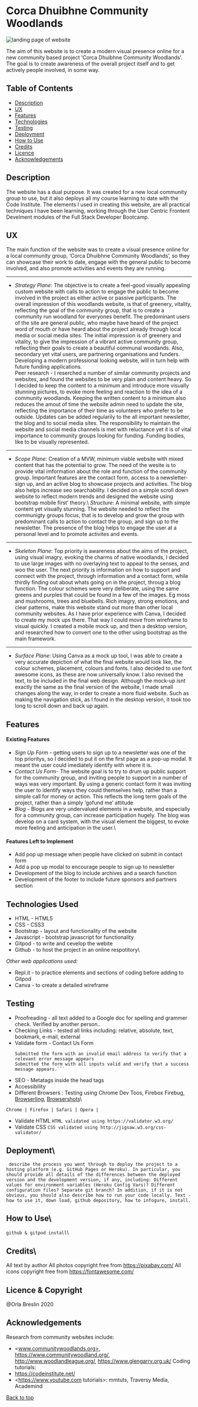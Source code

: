 # Corca Dhuibhne Community Woodlands

![landing page of website](https://github.com/OrlaBr/community-woodlands-project/blob/master/corcadhuibhne.jpg 'Landing page')

The aim of this website is to create a modern visual presence online for a new community based project ‘Corca Dhuibhne Community Woodlands’. The goal is to create awareness of the overall project itself and to get actively people involved, in some way.

## Table of Contents
- [Description](#description)
- [UX](#ux)
- [Features](#features)
- [Technologies](#technologies)
- [Testing](#testing)
- [Deployment](#deployment)
- [How to Use](#how-to-use)
- [Credits](#credits)
- [Licence](#licence)
- [Acknowledgements](#Acknowledgements)

## Description
The website has a dual purpose. It was created for a new local community group to use, but it also deploys all my course learning to date with the Code Institute. The elements I used in creating this website, are all practical techniques I have been learning,  working through the User Centric Frontent Develment modules of the Full Stack Developer Bootcamp. 

## UX
The main function of the website was to create a visual presence online for a local community group, ‘Corca Dhuibhne Community Woodlands’, so they can showcase their work to date, engage with the general public to become involved, and also promote activities and events they are running.
- - -
 - *Strategy Plane*:  The objective is to create a feel-good visually appealing custom website with calls to action to engage the public to become involved in the project as either active or passive participants. The overall impression of this woodlands website, is that of greenery, vitality, reflecting the goal of the community group, that is to create a community run woodland for everyones benefit. 
The predominant users of the site are general public, who maybe have heard of the project word of mouth or have heard about the project already through local media or social media sites. The initial impression is of greenery and vitality, to give the impression of a vibrant active community group, reflecting their goals to create a beautiful communal woodands.
Also, secondary yet vital users, are partnering organisations and funders. Developing a modern professional looking website, will in turn help with future funding applications.  
Peer research - I reserched a number of similar community projects and websites, and found the websites to be very plain and content heavy. So I decided to keep the content to a minimum and introduce more visually stunning pictures, to evoke more feeling and reaction to the idea of a community woodlands. Keeping the written content to a minimum also reduces the amout of time the website admin need to update the site, reflecting the importance of their time as volunteers who prefer to be outside. Updates can be added regularily to the all important newsletter, the blog and to social media sites. The responsibility to maintain the website and social media channels is met with reluctance  yet it is of vital importance to community groups looking for funding. Funding bodies, like to be visually represented. 
- - -
 - *Scope Plane*:  Creation of a MVW, minimum viable website with mixed content that has the potential to grow. The need of the wesite is to provide vital imformation about the role and function of the community group. Important features are the contact form, access to a newsletter-sign up, and an active blog to showcase projects and activities. The blog also helps increase seo searchability. I decided on a simple scroll down website to reflect modern trends and designed the website using bootstrap mobile first’ theory.\\
*Structure*: A minimal website, with simple content yet visually stunning. The website needed to reflect the communigty groups focus, that is to develop and grow the group with predominant calls to action to contact the group, and sign up to the newsletter. The presence of the blog helps to engage the user at a personal level and to promote activites and events. 
- - -
 - *Skeleton Plane*:  Top priority is awareness about the aims of the project, using visual imagry, evoking the charms of native woodlands, I decided to use large images with no overlaying text to appeal to the senses, and woo the user. The next priority is information on how to support and connect with the project, through information and a contact form, while thirdly finding out about whats going on in the project, throug a blog function. The colour schemes were very deliberate, using the same greens and purples that could be found in a few of the images. Eg moss and mushrooms, trees and bluebells. Rich imagry, strong emotions, and clear patterns, make this website stand out more than other local community websites. As I have prior experience with Canva, I decided to create my mock ups there. That way I could move from wireframe to visual quickly. I created a mobile mock up, and then a desktop version, and researched how to convert one to the other using bootstrap as the main framework. 
 - - -
 - *Surface Plane*:  Using Canva as a mock up tool, I was able to create a very accurate depiction of what the final website would look like, the colour schemes, placement, colours and fonts. I also decided to use font awesome icons, as these are now universally know. I also revised the text, to be included in the final web design. Although the mock-up isnt exactly the same as the final version of the website, I made small changes along the way, in order to create a more fluid website. Such as making the navigation stick, as I found in the desktop version, it took too long to scroll down and back up again. 
 
## Features

#### Existing Features

- *Sign Up Form* - getting users to sign up to a newsletter was one of the top prioritys, so I decided to put it on the first page as a pop-up modal. It meant the user could imediately identify with where it is. 
- *Contact Us Form*- The website goal is to try to drum up public support for the community group, and inviting people to support in a number of ways was very important. By using a generic contact form it was inviting the user to identify ways they could themselves help, rather than a simple call for money or action. This reflects the long term goals of the project, rather than a simply ‘gofund me’ attitude
- *Blog* - Blogs are very undervalued elements in a website, and especially for a community group, can increase participation hugely. The blog was develop on a card system, with the visual element the biggest, to evoke more feeling and anticipation in the user.\\

#### Features Left to Implement

 - Add pop up message when people have clicked on submit in contact form
 - Add a pop up modal to encourage people to sign up to newsletter
 - Development of the blog to include archives and a search function
 - Development of the footer to include future sponsors and partners section
 
## Technologies Used

- HTML - HTML5
- CSS - CSS3
- Bootstrap - layout and functionality of the website
- Javascript - bootstrap javascript for functionality
- Gitpod - to write and cevelop the webite
- Github -  to host the project in an online respotitory\\

*Other web applications used:*
- Repl.it - to practice elements and sections of coding before adding to Gitpod
- Canva - to create a detailed wireframe
 
## Testing

- Proofreading - all text added to a Google doc for spelling and grammer check. Verified by another person.. 
- Checking Links - tested all links including: relative, absolute, text, bookmark, e-mail, external  
- Validate form - Contact Us Form
    ```Submitted details in the empty form to verify that an error message about the required fields appears
    Submitted the form with an invalid email address to verify that a relevant error message appears
    Submitted the form with all inputs valid and verify that a success message appears.```
- SEO - Metatags inside the head tags 
- Accessibility
- Different Browsers : Testing using Chrome Dev Toos, Firebox Firebug, [Browserling](https://www.browserling.com), [Browsershots](http://browsershots.org/)\

`Chrome | Firefox | Safari | Opera |`

- Validate HTML
`HTML validated using https://validator.w3.org/`
- Validate CSS 
`CSS validated using http://jigsaw.w3.org/css-validator/`

## Deployment\\
` describe the process you went through to deploy the project to a hosting platform (e.g. GitHub Pages or Heroku).
In particular, you should provide all details of the differences between the deployed version and the development version, if any, including:
Different values for environment variables (Heroku Config Vars)?
Different configuration files?
Separate git branch?
In addition, if it is not obvious, you should also describe how to run your code locally.
Text - how to use it, down load, github depository, how to infogure, install.`
 
## How to Use\\
`github & gitpod install`\\

## Credits\\
All text by author
All photos copyright free from <https://pixabay.com/>
All icons copyright free from <https://fontawesome.com/>
 
## Licence & Copyright
@Orla Breslin 2020
 
## Acknowledgements
Research from community websites include:
- <www.communitywoodlands.org>, <https://www.communitywoodland.org/>, <http://www.woodlandleague.org/>, <https://www.glengarry.org.uk/>
Coding tutorials: 
- <https://codeinstitute.net/>
- <https://www.youtube.com tutorials>: mmtuts, Traversy Media, Academind

[Back to top](#corca-dhuibhne-community-woodlands)
